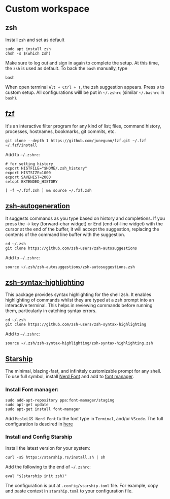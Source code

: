 # Custom workspace
## zsh
Install `zsh` and set as default
```
sudo apt install zsh 
chsh -s $(which zsh)
```
Make sure to log out and sign in again to complete the setup. At this time, the `zsh` is used as default. To back the `bash` manually, type
```
bash
```

When open terminal `Alt + Ctrl + T`, the zsh suggestion appears. Press `0` to custom setup. All configurations willl be put in `~/.zshrc` (similar `~/.bashrc` in `bash`).
## [fzf](https://github.com/junegunn/fzf)
It's an interactive filter program for any kind of list; files, command history, processes, hostnames, bookmarks, git commits, etc. 
```
git clone --depth 1 https://github.com/junegunn/fzf.git ~/.fzf
~/.fzf/install
```
Add to `~/.zshrc`:
```
# for setting history
export HISTFILE="$HOME/.zsh_history"
export HISTSIZE=1000
export SAVEHIST=2000
setopt EXTENDED_HISTORY

[ -f ~/.fzf.zsh ] && source ~/.fzf.zsh
```

## [zsh-autogeneration](https://github.com/zsh-users/zsh-autosuggestions)
It suggests commands as you type based on history and completions. If you press the → key (forward-char widget) or End (end-of-line widget) with the cursor at the end of the buffer, it will accept the suggestion, replacing the contents of the command line buffer with the suggestion.
```
cd ~/.zsh
git clone https://github.com/zsh-users/zsh-autosuggestions
```
Add to `~/.zshrc`:
```
source ~/.zsh/zsh-autosuggestions/zsh-autosuggestions.zsh
```

## [zsh-syntax-highlighting](https://github.com/zsh-users/zsh-syntax-highlighting)
This package provides syntax highlighting for the shell zsh. It enables highlighting of commands whilst they are typed at a zsh prompt into an interactive terminal. This helps in reviewing commands before running them, particularly in catching syntax errors.
```
cd ~/.zsh
git clone https://github.com/zsh-users/zsh-syntax-highlighting
```
Add to `~/.zshrc`:
```
source ~/.zsh/zsh-syntax-highlighting/zsh-syntax-highlighting.zsh
```
## [Starship](https://starship.rs/guide/)
The minimal, blazing-fast, and infinitely customizable prompt for any shell. To use full symbol, install [Nerd Font](https://github.com/ryanoasis/nerd-fonts/releases/download/v3.2.1/Meslo.zip) and add to [font manager](https://github.com/FontManager/font-manager).
### Install Font manager:
```
sudo add-apt-repository ppa:font-manager/staging
sudo apt-get update
sudo apt-get install font-manager
```
Add `MesloLGS Nerd Font` to the font type in `Terminal`, and/or `VScode`.
The full configuration is descired in [here](https://starship.rs/guide/)
### Install and Config Starship
Install the latest version for your system:
```
curl -sS https://starship.rs/install.sh | sh
```
Add the following to the end of `~/.zshrc`:
```
eval "$(starship init zsh)"
```
The configuration is put at `.config/starship.toml` file. For example, copy and paste context in `starship.toml` to your configuration file.
